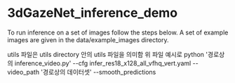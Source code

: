 # 3dGazeNet_inference_demo

To run inference on a set of images follow the steps below. A set of example images are given in the data/example_images directory.

utils 파일은 utils directory 안의 utils 파일을 의미함
위 파일 예시로 python '경로상의 inference_video.py' --cfg infer_res18_x128_all_vfhq_vert.yaml --video_path '경로상의 데이터셋' --smooth_predictions
